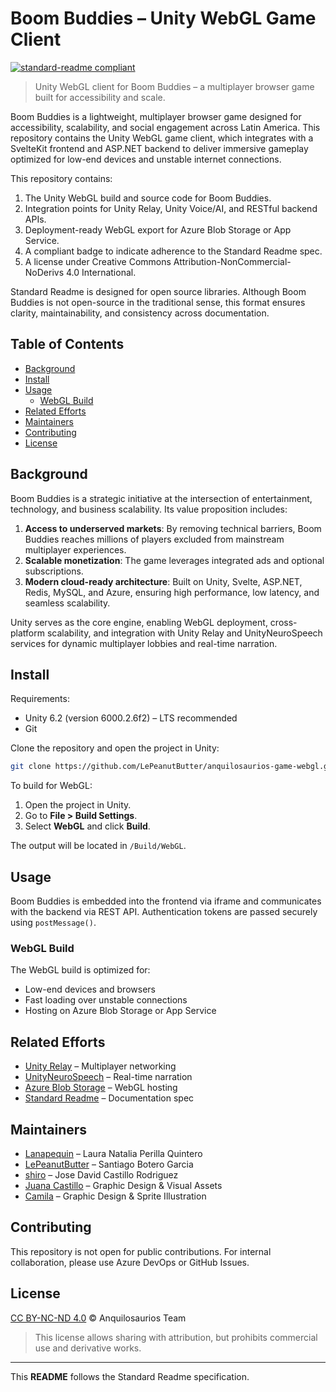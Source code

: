 # Boom Buddies – Unity WebGL Game Client

[![standard-readme compliant](https://img.shields.io/badge/readme%20style-standard-brightgreen.svg?style=flat-square)](https://github.com/RichardLitt/standard-readme)


> Unity WebGL client for Boom Buddies – a multiplayer browser game built for accessibility and scale. 


Boom Buddies is a lightweight, multiplayer browser game designed for accessibility, scalability, and social engagement across Latin America. This repository contains the Unity WebGL game client, which integrates with a SvelteKit frontend and ASP.NET backend to deliver immersive gameplay optimized for low-end devices and unstable internet connections.

This repository contains:

1. The Unity WebGL build and source code for Boom Buddies.
2. Integration points for Unity Relay, Unity Voice/AI, and RESTful backend APIs.
3. Deployment-ready WebGL export for Azure Blob Storage or App Service.
4. A compliant badge to indicate adherence to the Standard Readme spec.
5. A license under Creative Commons Attribution-NonCommercial-NoDerivs 4.0 International.

Standard Readme is designed for open source libraries. Although Boom Buddies is not open-source in the traditional sense, this format ensures clarity, maintainability, and consistency across documentation.

## Table of Contents

- [Background](#background)
- [Install](#install)
- [Usage](#usage)
  - [WebGL Build](#webgl-build)
- [Related Efforts](#related-efforts)
- [Maintainers](#maintainers)
- [Contributing](#contributing)
- [License](#license)

## Background

Boom Buddies is a strategic initiative at the intersection of entertainment, technology, and business scalability. Its value proposition includes:

1. **Access to underserved markets**: By removing technical barriers, Boom Buddies reaches millions of players excluded from mainstream multiplayer experiences.
2. **Scalable monetization**: The game leverages integrated ads and optional subscriptions.
3. **Modern cloud-ready architecture**: Built on Unity, Svelte, ASP.NET, Redis, MySQL, and Azure, ensuring high performance, low latency, and seamless scalability.

Unity serves as the core engine, enabling WebGL deployment, cross-platform scalability, and integration with Unity Relay and UnityNeuroSpeech services for dynamic multiplayer lobbies and real-time narration.

## Install

Requirements:
- Unity 6.2 (version 6000.2.6f2) – LTS recommended
- Git

Clone the repository and open the project in Unity:

```bash
git clone https://github.com/LePeanutButter/anquilosaurios-game-webgl.git
```

To build for WebGL:

1. Open the project in Unity.
2. Go to **File > Build Settings**.
3. Select **WebGL** and click **Build**.

The output will be located in `/Build/WebGL`.


## Usage

Boom Buddies is embedded into the frontend via iframe and communicates with the backend via REST API. Authentication tokens are passed securely using `postMessage()`.

### WebGL Build

The WebGL build is optimized for:

- Low-end devices and browsers
- Fast loading over unstable connections
- Hosting on Azure Blob Storage or App Service


## Related Efforts

- [Unity Relay](https://unity.com/products/unity-relay) – Multiplayer networking
- [UnityNeuroSpeech](https://github.com/HardCodeDev777/UnityNeuroSpeech) – Real-time narration
- [Azure Blob Storage](https://azure.microsoft.com/en-us/services/storage/blobs/) – WebGL hosting
- [Standard Readme](https://github.com/RichardLitt/standard-readme) – Documentation spec

## Maintainers

- [Lanapequin](https://github.com/Lanapequin) – Laura Natalia Perilla Quintero  
- [LePeanutButter](https://github.com/LePeanutButter) – Santiago Botero Garcia  
- [shiro](https://github.com/JoseDavidCastillo) – Jose David Castillo Rodriguez
- [Juana Castillo](https://www.behance.net/placeholder-juana) – Graphic Design & Visual Assets  
- [Camila](https://www.behance.net/placeholder-camila) – Graphic Design & Sprite Illustration

## Contributing

This repository is not open for public contributions. For internal collaboration, please use Azure DevOps or GitHub Issues.

## License

[CC BY-NC-ND 4.0](/LICENSE) © Anquilosaurios Team

> This license allows sharing with attribution, but prohibits commercial use and derivative works.

---

This **README** follows the Standard Readme specification.